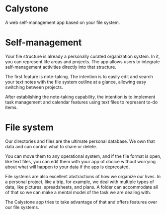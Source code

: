 # Calystone

A web self-management app based on your file system.

# Self-management

Your file structure is already a personally curated organization system. In it, you can represent life areas and projects. The app allows users to integrate self-management activities directly into that structure.

The first feature is note-taking. The intention is to easily edit and search your text notes with the file system outline at a glance, allowing easy switching between projects.

After establishing the note-taking capability, the intention is to implement task management and calendar features using text files to represent to-do items.

# File system

Our directories and files are the ultimate personal database. We own that data and can control what to share or delete. 

You can move them to any operational system, and if the file format is open, like text files, you can edit them with your app of choice without worrying about what will happen to your data if the app is deprecated.

File systems are also excellent abstractions of how we organize our lives. In a personal project, like a trip, for example, we deal with multiple types of data, like pictures, spreadsheets, and plans. A folder can accommodate all of that so we can make a mental model of the task we are dealing with.

The Calystone app tries to take advantage of that and offers features over our file systems.